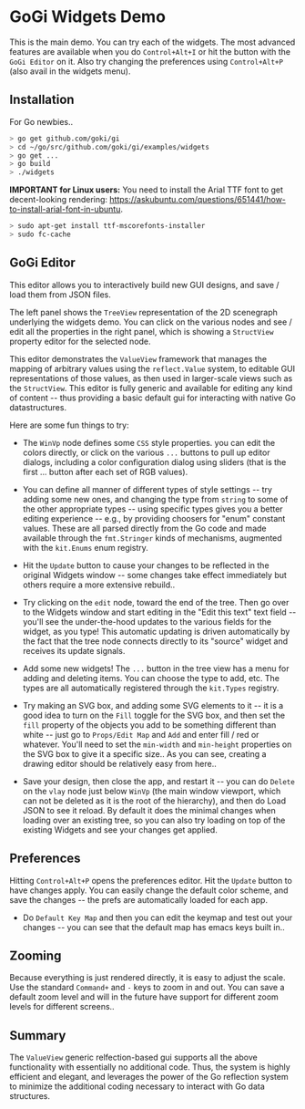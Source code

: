 # GoGi Widgets Demo

This is the main demo.  You can try each of the widgets.  The most advanced features are available when you do `Control+Alt+I` or hit the button with the `GoGi Editor` on it.  Also try changing the preferences using `Control+Alt+P` (also avail in the widgets menu).

## Installation

For Go newbies.. 

``` bash
> go get github.com/goki/gi
> cd ~/go/src/github.com/goki/gi/examples/widgets
> go get ...
> go build
> ./widgets
```

**IMPORTANT for Linux users:** You need to install the Arial TTF font to get decent-looking rendering: https://askubuntu.com/questions/651441/how-to-install-arial-font-in-ubuntu. 

``` bash
> sudo apt-get install ttf-mscorefonts-installer
> sudo fc-cache
```

## GoGi Editor

This editor allows you to interactively build new GUI designs, and save / load them from JSON files.

The left panel shows the `TreeView` representation of the 2D scenegraph underlying the widgets demo.  You can click on the various nodes and see / edit all the properties in the right panel, which is showing a `StructView` property editor for the selected node.

This editor demonstrates the `ValueView` framework that manages the mapping of arbitrary values using the `reflect.Value` system, to editable GUI representations of those values, as then used in larger-scale views such as the `StructView`.  This editor is fully generic and available for editing any kind of content -- thus providing a basic default gui for interacting with native Go datastructures.

Here are some fun things to try:

* The `WinVp` node defines some `CSS` style properties.  you can edit the colors directly, or click on the various `...` buttons to pull up editor dialogs, including a color configuration dialog using sliders (that is the first ... button after each set of RGB values).

* You can define all manner of different types of style settings -- try adding some new ones, and changing the type from `string` to some of the other appropriate types -- using specific types gives you a better editing experience -- e.g., by providing choosers for "enum" constant values.  These are all parsed directly from the Go code and made available through the `fmt.Stringer` kinds of mechanisms, augmented with the `kit.Enums` enum registry.

* Hit the `Update` button to cause your changes to be reflected in the original Widgets window -- some changes take effect immediately but others require a more extensive rebuild..

* Try clicking on the `edit` node, toward the end of the tree.  Then go over to the Widgets window and start editing in the "Edit this text" text field -- you'll see the under-the-hood updates to the various fields for the widget, as you type!  This automatic updating is driven automatically by the fact that the tree node connects directly to its "source" widget and receives its update signals.

* Add some new widgets!  The `...` button in the tree view has a menu for adding and deleting items.  You can choose the type to add, etc.  The types are all automatically registered through the `kit.Types` registry.

* Try making an SVG box, and adding some SVG elements to it -- it is a good idea to turn on the `Fill` toggle for the SVG box, and then set the `fill` property of the objects you add to be something different than white -- just go to `Props/Edit Map` and `Add` and enter fill / red or whatever.  You'll need to set the `min-width` and `min-height` properties on the SVG box to give it a specific size..  As you can see, creating a drawing editor should be relatively easy from here..

* Save your design, then close the app, and restart it -- you can do `Delete` on the `vlay` node just below `WinVp` (the main window viewport, which can not be deleted as it is the root of the hierarchy), and then do Load JSON to see it reload.  By default it does the minimal changes when loading over an existing tree, so you can also try loading on top of the existing Widgets and see your changes get applied.

## Preferences

Hitting `Control+Alt+P` opens the preferences editor.  Hit the `Update` button to have changes apply.  You can easily change the default color scheme, and save the changes -- the prefs are automatically loaded for each app.

* Do `Default Key Map` and then you can edit the keymap and test out your changes -- you can see that the default map has emacs keys built in..

## Zooming

Because everything is just rendered directly, it is easy to adjust the scale. Use the standard `Command+` and `-` keys to zoom in and out.  You can save a default zoom level and will in the future have support for different zoom levels for different screens..

## Summary

The `ValueView` generic relfection-based gui supports all the above functionality with essentially no additional code.  Thus, the system is highly efficient and elegant, and leverages the power of the Go reflection system to minimize the additional coding necessary to interact with Go data structures.


